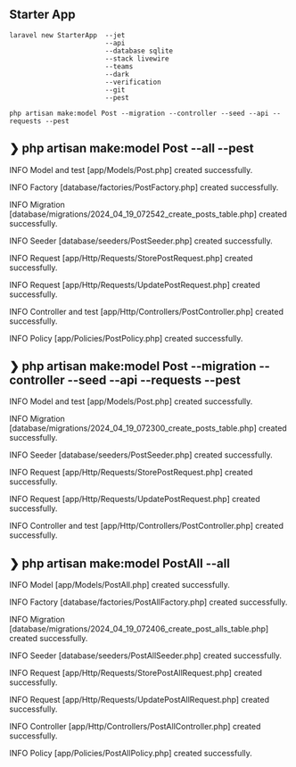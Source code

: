 
## Starter App

```
laravel new StarterApp  --jet 
                        --api 
                        --database sqlite 
                        --stack livewire  
                        --teams 
                        --dark 
                        --verification 
                        --git 
                        --pest
```


```
php artisan make:model Post --migration --controller --seed --api --requests --pest
```

## ❯ php artisan make:model Post --all --pest

   INFO  Model and test [app/Models/Post.php] created successfully.

   INFO  Factory [database/factories/PostFactory.php] created successfully.

   INFO  Migration [database/migrations/2024_04_19_072542_create_posts_table.php] created successfully.

   INFO  Seeder [database/seeders/PostSeeder.php] created successfully.

   INFO  Request [app/Http/Requests/StorePostRequest.php] created successfully.

   INFO  Request [app/Http/Requests/UpdatePostRequest.php] created successfully.

   INFO  Controller and test [app/Http/Controllers/PostController.php] created successfully.

   INFO  Policy [app/Policies/PostPolicy.php] created successfully.

## ❯ php artisan make:model Post --migration --controller --seed --api --requests --pest

   INFO  Model and test [app/Models/Post.php] created successfully.

   INFO  Migration [database/migrations/2024_04_19_072300_create_posts_table.php] created successfully.

   INFO  Seeder [database/seeders/PostSeeder.php] created successfully.

   INFO  Request [app/Http/Requests/StorePostRequest.php] created successfully.

   INFO  Request [app/Http/Requests/UpdatePostRequest.php] created successfully.

   INFO  Controller and test [app/Http/Controllers/PostController.php] created successfully.

## ❯ php artisan make:model PostAll --all

   INFO  Model [app/Models/PostAll.php] created successfully.

   INFO  Factory [database/factories/PostAllFactory.php] created successfully.

   INFO  Migration [database/migrations/2024_04_19_072406_create_post_alls_table.php] created successfully.

   INFO  Seeder [database/seeders/PostAllSeeder.php] created successfully.

   INFO  Request [app/Http/Requests/StorePostAllRequest.php] created successfully.

   INFO  Request [app/Http/Requests/UpdatePostAllRequest.php] created successfully.

   INFO  Controller [app/Http/Controllers/PostAllController.php] created successfully.

   INFO  Policy [app/Policies/PostAllPolicy.php] created successfully.
